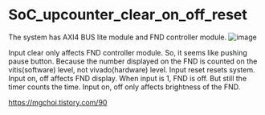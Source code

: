 # SoC_upcounter_clear_on_off_reset
The system has AXI4 BUS lite module and FND controller module.
![image](https://user-images.githubusercontent.com/82801399/196934794-98cc2d29-a970-43d1-b124-534f0f7364b2.png)

Input clear only affects FND controller module. So, it seems like pushing pause button. Because the number displayed on the FND is counted on the vitis(software) level, not vivado(hardware) level. Input reset resets system. Input on, off affects FND display. When input is 1, FND is off. But still the timer counts the time. Input on, off only affects brightness of the FND.

https://mgchoi.tistory.com/90
